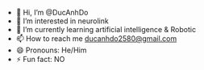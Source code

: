 - 👋 Hi, I’m @DucAnhDo
- 👀 I’m interested in neurolink
- 🌱 I’m currently learning artificial intelligence & Robotic
- 📫 How to reach me ducanhdo2580@gmail.com
- 😄 Pronouns: He/Him
- ⚡ Fun fact: NO
